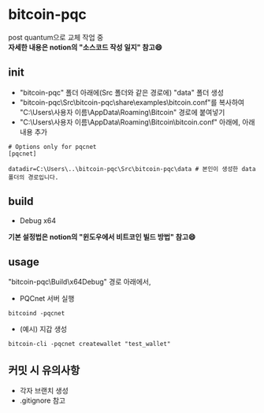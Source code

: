 # bitcoin-pqc
post quantum으로 교체 작업 중<br>
**자세한 내용은 notion의 "소스코드 작성 일지" 참고:smile:** 
## init ##
- "bitcoin-pqc" 폴더 아래에(Src 폴더와 같은 경로에) "data" 폴더 생성
- "bitcoin-pqc\Src\bitcoin-pqc\share\examples\bitcoin.conf"를 복사하여 "C:\Users\사용자 이름\AppData\Roaming\Bitcoin" 경로에 붙여넣기
- "C:\Users\사용자 이름\AppData\Roaming\Bitcoin\bitcoin.conf" 아래에, 아래 내용 추가
```
# Options only for pqcnet
[pqcnet]

datadir=C:\Users\..\bitcoin-pqc\Src\bitcoin-pqc\data # 본인이 생성한 data 폴더의 경로입니다.
```
## build ##
- Debug x64 <br>

**기본 설정법은 notion의 "윈도우에서 비트코인 빌드 방법" 참고:smile:** 
## usage ##
"bitcoin-pqc\Build\x64Debug" 경로 아래에서, <br>
- PQCnet 서버 실행
```
bitcoind -pqcnet
```
- (예시) 지갑 생성
```
bitcoin-cli -pqcnet createwallet "test_wallet"
```
## 커밋 시 유의사항 ##
- 각자 브랜치 생성
- .gitignore 참고

